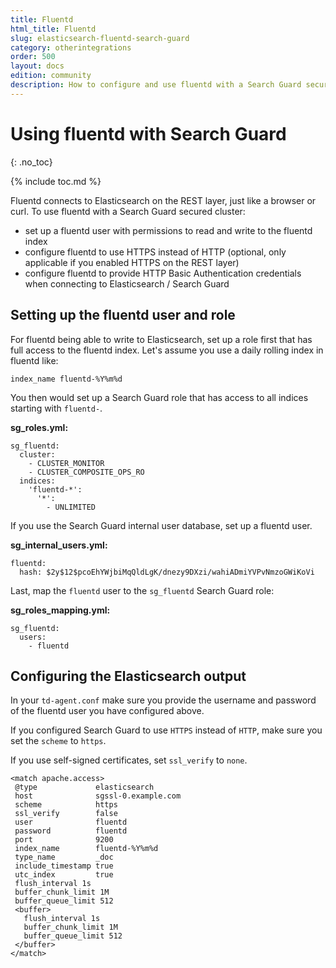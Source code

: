```yaml
---
title: Fluentd
html_title: Fluentd
slug: elasticsearch-fluentd-search-guard
category: otherintegrations
order: 500
layout: docs
edition: community
description: How to configure and use fluentd with a Search Guard secured Elasticsearch cluster.
---
```

<!---
Copryight floragunn GmbH
-->

# Using fluentd with Search Guard
{: .no_toc}

{% include toc.md %}

Fluentd connects to Elasticsearch on the REST layer, just like a browser or curl. To use fluentd with a Search Guard secured cluster:

* set up a fluentd user with permissions to read and write to the fluentd index
* configure fluentd to use HTTPS instead of HTTP (optional, only applicable if you enabled HTTPS on the REST layer)
* configure fluentd to provide HTTP Basic Authentication credentials when connecting to Elasticsearch / Search Guard

## Setting up the fluentd user and role

For fluentd being able to write to Elasticsearch, set up a role first that has full access to the fluentd index. Let's assume you use a daily rolling index in fluentd like:

```
index_name fluentd-%Y%m%d
```

You then would set up a Search Guard role that has access to all indices starting with `fluentd-`.

**sg\_roles.yml:**

```
sg_fluentd:
  cluster:
    - CLUSTER_MONITOR  
    - CLUSTER_COMPOSITE_OPS_RO
  indices:
    'fluentd-*':
      '*':
        - UNLIMITED
```

If you use the Search Guard internal user database, set up a fluentd user.

**sg\_internal\_users.yml:**

```
fluentd:
  hash: $2y$12$pcoEhYWjbiMqQldLgK/dnezy9DXzi/wahiADmiYVPvNmzoGWiKoVi
```

Last, map the `fluentd` user to the `sg_fluentd` Search Guard role:


**sg\_roles\_mapping.yml:**

```
sg_fluentd:
  users:
    - fluentd
```
    
## Configuring the Elasticsearch output

In your `td-agent.conf` make sure you provide the username and password of the fluentd user you have configured above.

If you configured Search Guard to use `HTTPS` instead of `HTTP`, make sure you set the `scheme` to `https`.

If you use self-signed certificates, set `ssl_verify` to `none`.

```
<match apache.access>
 @type             elasticsearch
 host              sgssl-0.example.com
 scheme            https
 ssl_verify        false
 user              fluentd
 password          fluentd
 port              9200
 index_name        fluentd-%Y%m%d
 type_name         _doc 
 include_timestamp true
 utc_index         true
 flush_interval 1s
 buffer_chunk_limit 1M
 buffer_queue_limit 512
 <buffer>
   flush_interval 1s
   buffer_chunk_limit 1M
   buffer_queue_limit 512
 </buffer>
</match>
```